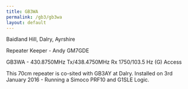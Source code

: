 ```yaml
---
title: GB3WA
permalink: /gb3/gb3wa
layout: default
---
```


Baidland Hill, Dalry, Ayrshire

Repeater Keeper - Andy GM7GDE

GB3WA - 430.8750MHz Tx/438.4750MHz Rx 1750/103.5 Hz (G) Access

This 70cm repeater is co-sited with GB3AY at Dalry. Installed on 3rd January 2016 - Running a Simoco PRF10 and G1SLE Logic. 
